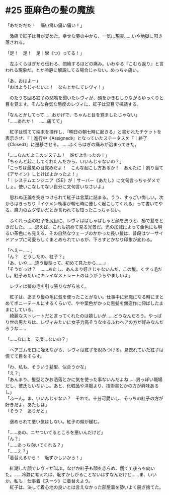 # #25 亜麻色の髪の魔族

「あだだだだ！　痛い痛い痛い痛い！」

　激痛で紅子は目が覚めた。幸せな夢の中から、一気に現実……いや地獄に叩き落される。

「足！　足！　足｜攣《つ》ってる！」

　左ふくらはぎから伝わる、悶絶するほどの痛み。いわゆる『こむら返り』と言われる現象だ。とか冷静に解説してる場合じゃない。めっちゃ痛い。

「あ、おはよー」  
「おはようじゃないよ！　なんとかしてレヴィ！」

　のたうち回る紅子の悲鳴を聞いたレヴィが、頭をかきむしりながらゆっくりと目を覚ます。そんな呑気な態度のレヴィに、紅子は涙目で抗議する。

「なんとかしてって……おかげで、ちゃんと目を覚ましたじゃない」  
「……あれか！　……痛てて」

　紅子は慌てて端末を操作し、『明日の朝七時に起きる』と書かれたチケットを表示させ、『｜進行中《Assigned》』となっていたステータスを『｜終了《Closed》』に遷移させる。……ふくらはぎの痛みが治まってきた。

「……なんだよこのシステム！　誰だよ作ったの！」  
「ちゃんと起こしてくれたんだから、いいんじゃないの？」  
「こっちは最悪の目覚めだよ！　こんな起こし方あるか！　あんたに｜割り当て《アサイン》しとけばよかったよ！」  
「｜システムエンジニア《SE》が｜サーバー《あたし》に文句言っちゃダメでしょ。使いこなしてない自分に文句言いなさいよ」

　思わぬ正論を突きつけられて紅子は言葉に詰まる。うう、すっごい悔しい。次からはきっちり『イケメン執事が朝七時に優しく起こしてくれる』って書いてやる。魔力のムダ使いだとか言われても知ったこっちゃない。

　ふくれっ面の紅子を尻目に、レヴィはばしゃばしゃと顔を洗うと、櫛で髪をときだした。……思えば、これも初めて見る光景だ。光の加減によって金色にも明るい茶色にも見える、その自然なウェーブのかかった長い髪は、普段はツーサイドアップに可愛らしくまとめられているが、下ろすとかなり印象が変わる。

「へえー……」  
「ん？　どうしたの、紅子？」  
「あ、いや……違う髪型って、初めて見たから……」  
「そうだっけ？　……あたし、あんまり好きじゃないんだ、この髪。くせっ毛だし。紅子みたいにキレイなストレートのほうがうらやましいよ」

　レヴィは髪の毛を引っ張りながら呟く。

　紅子は、あまり髪の毛に気を使ったことがない。仕事中に邪魔になる時にまとめてポニーテールにするくらいで、やや栗色がかった黒髪を無造作に伸ばしたままにしている。  
　綺麗なストレートだと言ってくれたのは嬉しいが……どうなんだろう。やっぱり世の男たちは、レヴィみたいに女子力高そうなゆるふわヘアの方が好みなんだろうな……

「……なによ。支度しないの？」

　ヘアゴムを口に咥えながら、レヴィは紅子を睨みつける。見惚れていた紅子は慌てて目をそらす。

「わ、私も、そういう髪型、似合うかな」  
「え？」  
「あんまり、髪型とかお洒落とかに気を使った事ないんだよね……男っぽい職場だし、彼氏もいないし。あと、化粧品や洋服より、技術書とかの方が興味あるし」  
「ふーん。ま、いいんじゃない？　それで。十分可愛いし、そっちの紅子の方が好きだよ、あたしは」  
「そう？　ありがと」

　褒められて悪い気はしない。紅子の頬が緩む。

「……あの、ニヤついてるところを悪いんだけど」  
「ん？」  
「……あっち向いてくれる？」  
「……え？」  
「着替えるから！　恥ずかしいから！」

　紅潮した顔でレヴィが叫ぶ。なぜか紅子も顔を赤らめ、慌てて後ろを向いた。……冷静に考えれば、恥ずかしがることないはずなんだけど……ま、いいか。私も｜仕事着《スーツ》に着替えよう。  
　紅子は、決して着心地の良いとは言えなかった部屋着を勢いよく脱ぎ捨てた。
